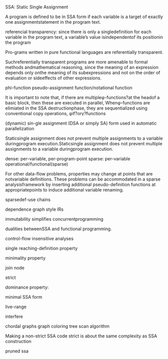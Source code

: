 ##
SSA: Static Single Assignment

A program is defined to be in SSA form if each variable is a target of exactly one assignmentstatement in the program text.

referencial transparency:
since there is only a singledefinition for each variable in the program text, a variable’s value isindependentof its positionin the program

Pro-grams written in pure functional languages are referentially transparent. 

Suchreferentially transparent programs are more amenable to formal methods andmathematical reasoning, since the meaning of an expression depends only onthe meaning of its subexpressions and not on the order of evaluation or sideeffects of other expressions.

phi-function
pseudo-assignment function/notational function

It is important to note that, if there are multipleφ-functions?at the headof a basic block, then these are executed in parallel,
Whenφ-functions are elimiated in the SSA destructionphase, they are sequentialized using conventional copy operations, 
φif?orγ?functions

(dynamic) sin-gle assignment (DSA or simply SA) form used in automatic parallelization

Staticsingle assignment does not prevent multiple assignments to a variable duringprogram execution.Staticsingle assignment does not prevent multiple assignments to a variable duringprogram execution.

dense: per-variable, per-program-point
sparse: per-variable
operational/functional(sparse)

For other data-flow problems, properties may change at points that are notvariable definitions. These problems can be accommodated in a sparse analysisframework by inserting additional pseudo-definition functions at appropriatepoints to induce additional variable renaming. 

sparsedef-use chains

dependence graph style IRs

immutability simplifies concurrentprogramming

dualities betweenSSA and functional programming.

control-flow insensitive analyses

single reaching-definition property

minimality property

join node

strict

dominance property:

minimal SSA form

live-range

interfere

chordal graphs
graph coloring
tree scan algorithm

Making a non-strict SSA code strict is about the same complexity as
SSA construction

pruned ssa